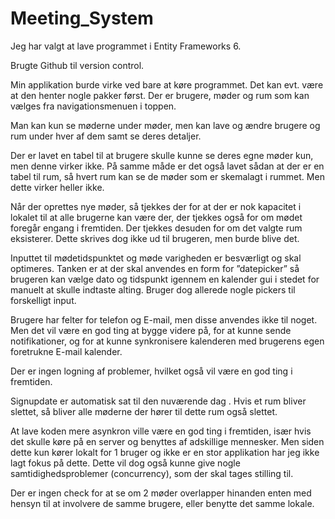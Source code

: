 # Meeting_System

Jeg har valgt at lave programmet i Entity Frameworks 6.

Brugte Github til version control.

Min applikation burde virke ved bare at køre programmet. Det kan evt. være at den henter nogle pakker først.
Der er brugere, møder og rum som kan vælges fra navigationsmenuen i toppen.

Man kan kun se møderne under møder, men kan lave og ændre brugere og rum under hver af dem samt se deres detaljer.

Der er lavet en tabel til at brugere skulle kunne se deres egne møder kun, men denne virker ikke. På samme måde er det også lavet sådan at der er en tabel til rum, så hvert rum kan se de møder som er skemalagt i rummet. Men dette virker heller ikke.

Når der oprettes nye møder, så tjekkes der for at der er nok kapacitet i lokalet til at alle brugerne kan være der, der tjekkes også for om mødet foregår engang i fremtiden. Der tjekkes desuden for om det valgte rum eksisterer. Dette skrives dog ikke ud til brugeren, men burde blive det. 

Inputtet til mødetidspunktet og møde varigheden er besværligt og skal optimeres. Tanken er at der skal anvendes en form for ”datepicker” så brugeren kan vælge dato og tidspunkt igennem en kalender gui i stedet for manuelt at skulle indtaste alting. Bruger dog allerede nogle pickers til forskelligt input.

Brugere har felter for telefon og E-mail, men disse anvendes ikke til noget. Men det vil være en god ting at bygge videre på, for at kunne sende notifikationer, og for at kunne synkronisere kalenderen med brugerens egen foretrukne E-mail kalender.

Der er ingen logning af problemer, hvilket også vil være en god ting i fremtiden.

Signupdate er automatisk sat til den nuværende dag
.
Hvis et rum bliver slettet, så bliver alle møderne der hører til dette rum også slettet.

At lave koden mere asynkron ville være en god ting i fremtiden, især hvis det skulle køre på en server og benyttes af adskillige mennesker. Men siden dette kun kører lokalt for 1 bruger og ikke er en stor applikation har jeg ikke lagt fokus på dette. Dette vil dog også kunne give nogle samtidighedsproblemer (concurrency), som der skal tages stilling til.

Der er ingen check for at se om 2 møder overlapper hinanden enten med hensyn til at involvere de samme brugere, eller benytte det samme lokale.
